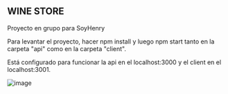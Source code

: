 ## WINE STORE
Proyecto en grupo para SoyHenry

Para levantar el proyecto, hacer npm install y luego npm start tanto en la carpeta "api" como en la carpeta "client".

Está configurado para funcionar la api en el localhost:3000 y el client en el localhost:3001.

![image](https://user-images.githubusercontent.com/66930743/119211292-3eabee00-ba7f-11eb-949d-beac4451d2bb.png)
